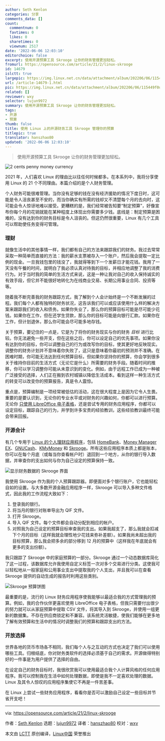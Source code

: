 ```yaml
---
author: Seth Kenlon
categories: 分享
comments_data: []
count:
  commentnum: 0
  favtimes: 0
  likes: 0
  sharetimes: 0
  viewnum: 2517
date: '2022-06-06 12:03:10'
editorchoice: false
excerpt: 使用开源预算工具 Skrooge 让你的财务管理更加轻松。
fromurl: https://opensource.com/article/21/2/linux-skrooge
id: 14679
islctt: true
largepic: https://img.linux.net.cn/data/attachment/album/202206/06/115449f0uy9guxxokj0umo.jpg
url: /article-14679-1.html
pic: https://img.linux.net.cn/data/attachment/album/202206/06/115449f0uy9guxxokj0umo.jpg.thumb.jpg
related: []
reviewer: wxy
selector: lujun9972
summary: 使用开源预算工具 Skrooge 让你的财务管理更加轻松。
tags:
- 开源
- 预算
thumb: false
title: 使用 Linux 上的开源财务工具 Skrooge 管理你的预算
titlepic: true
translator: hanszhao80
updated: '2022-06-06 12:03:10'
---
```



> 
> 使用开源预算工具 Skrooge 让你的财务管理更加轻松。
> 
> 
> 


![](/data/attachment/album/202206/06/115449f0uy9guxxokj0umo.jpg "2 cents penny money currency")


2021 年，人们喜欢 Linux 的理由比以往任何时候都多。在本系列中，我将分享使用 Linux 的 21 个不同理由。本篇介绍的是个人财务管理。


个人财务可能很难管理。当你没有足够的钱在没有经济援助的情况下度日时，这可能是令人沮丧甚至不安的，而当你确实有所需的钱却又不清楚每个月的去向时，这可能会令人惊讶地难以接受。更糟糕的是，我们经常被告知要“制定预算”，好像宣布你每个月的花销就能在某种程度上体现出你需要多少钱。底线是：制定预算是困难的，没有达到你的财务目标是令人沮丧的。但这仍然很重要，Linux 有几个工具可以帮助使任务变得可管理。


### 理财


就像生活中的其他事情一样，我们都有自己的方法来跟踪我们的财务。我过去常常采取一种简单而直接的方法：我的薪水支票被存入一个账户，然后我会提取一定比例的现金。一旦我钱包里的钱没了，我就得等到下一个发薪日才能花钱。我用了一天没有午餐的时间，就明白了我必须认真对待我的目标，并相应地调整了我的消费行为。对于当时我的简单的生活方式来说，这是一种让我对自己的收入保持诚实的有效手段，但它并不能很好地转化为在线商业交易、长期公用事业合同、投资等等。


随着我不断完善我的财务跟踪方式，我了解到个人会计始终是一个不断发展的过程。我们每个人都有独特的财务状况，这告诉我们可以或应该使用什么样的解决方案来跟踪我们的收入和债务。如果你失业了，那么你的预算目标可能是尽可能少花钱。如果你在工作，但在还学生贷款，那么你的目标可能是向银行汇款。如果你在工作，但计划退休，那么你可能会尽可能多地存钱。


关于预算，要记住的一点是，它是为了将你的财务现实与你的财务 *目标* 进行比较。你无法避免一些开支，但在这些之后，你可以设定自己的优先事项。如果你没有达到你的目标，你可以调整自己的行为或改写你的目标，使其更好地反映现实。调整你的财务计划并不意味着你失败了，这只是意味着你最初的预测并不准确。在困难时期，你可能无法达到任何预算目标，但如果你坚持你的预算，你会学到很多关于维持你目前的生活方式（无论它是什么）所需要的财务手段。随着时间的推移，你可以学习调整你可能从未意识到的变化。例如，由于远程工作已成为一种被广泛接受的选择，人们正在搬到农村城镇以降低生活成本。看到这样一种生活方式的转变可以改变你的预算报告，真是令人震惊。


重点是，预算编制是一项经常被低估的活动，这在很大程度上是因为它令人生畏。重要的是要认识到，无论你的专业水平或对财务的兴趣如何，你都可以进行预算。无论你 [只使用 LibreOffice 电子表格](https://opensource.com/article/20/3/libreoffice-templates)，还是尝试专用的财务应用程序，你都可以设定目标，跟踪自己的行为，并学到许多宝贵的经验教训，这些经验教训最终可能会带来回报。


### 开源会计


有几个专用于 [Linux 的个人理财应用程序](https://opensource.com/life/17/10/personal-finance-tools-linux)，包括 [HomeBank](http://homebank.free.fr/en/index.php)、[Money Manager EX](https://www.moneymanagerex.org/download)、[GNUCash](https://opensource.com/article/20/2/gnucash)、[KMyMoney](https://kmymoney.org/download.html) 和 [Skrooge](https://apps.kde.org/en/skrooge)。所有这些应用程序本质上都是账本，你可以在每个月底（或每当你查看帐户时）退回到一个地方，从你的银行导入数据，并审查你的支出如何与你为自己设定的预算保持一致。


![显示财务数据的 Skrooge 界面](/data/attachment/album/202206/06/120311vs71kvnz4it1g4mw.jpg)


我使用 Skrooge 作为我的个人预算跟踪器。即便面对多个银行账户，它也能轻松自如的设置。与大多数开源金融应用程序一样，Skrooge 可以导入多种文件格式，因此我的工作流程大致如下：


1. 登录我的银行。
2. 将当月的银行对账单导出为 QIF 文件。
3. 打开 Skrooge。
4. 导入 QIF 文件。每个文件都会自动分配到相应的帐户。
5. 对照我为自己设定的预算目标审查我的支出。如果我超支了，那么我就会扣减下个月的目标（这样我就会理性地少花钱来弥补差额）。如果我尚未超出我的目标预算，那么我会把多余的部分移到 12 月的预算中（这样我在年底就会有更多的支出份额）。


我只跟踪了 Skrooge 中的家庭预算的一部分。Skrooge 通过一个动态数据库简化了这一过程，该数据库允许我使用自定义标签一次对多个交易进行分类。这使我可以轻松地从一般家庭和公用事业支出中提取我的个人支出，并且我可以在查看 Skrooge 提供的自动生成的报告时利用这些类别。


![Skrooge 预算饼图](/data/attachment/album/202206/06/120312loax7cyaqhuzlrz3.jpg)


最重要的是，流行的 Linux 财务应用程序使我能够以最适合我的方式管理我的预算。例如，我的合作伙伴更喜欢使用 LibreOffice 电子表格，但我只需要付出很少的努力就可以从家庭预算中提取 CSV 文件，将其导入到 Skrooge，并使用一组更新的数据集。不存在供应商锁定和不兼容。该系统灵活敏捷，使我们能够在更多地了解有效预算和生活中的情况时调整我们的预算和跟踪支出的方法。


### 开放选择


世界各地的货币市场各不相同，我们每个人与之互动的方式也决定了我们可以使用哪些工具。归根结底，你对财务类软件的选择必须基于自己的需求。开源做得特别好的一件事是为用户提供了选择的自由。


在设定自己的财务目标时，我很欣赏我可以使用最适合我个人计算风格的任何应用程序。我可以控制我在生活中如何处理数据，即使是我不一定喜欢处理的数据。Linux 及其令人惊叹的应用程序集使它不再是一件苦差事。


在 Linux 上尝试一些财务应用程序，看看你是否可以激励自己设定一些目标并节省开支吧！




---


via: <https://opensource.com/article/21/2/linux-skrooge>


作者：[Seth Kenlon](https://opensource.com/users/seth) 选题：[lujun9972](https://github.com/lujun9972) 译者：[hanszhao80](https://github.com/hanszhao80) 校对：[wxy](https://github.com/wxy)


本文由 [LCTT](https://github.com/LCTT/TranslateProject) 原创编译，[Linux中国](https://linux.cn/) 荣誉推出